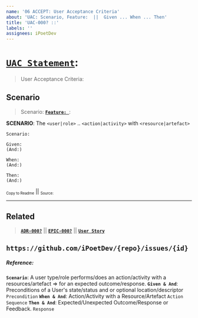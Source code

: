 ```yaml
---
name: '06 ACCEPT: User Acceptance Criteria'
about: 'UAC: Scenario, Feature:  ||  Given ... When ... Then'
title: 'UAC-000? ::'
labels: ''
assignees: iPoetDev
---
```


# **[`UAC Statement`]()**:

> User Acceptance Criteria:

## Scenario

> Scenario: **[`Feature: `]()**:

**SCENARIO**: The `<user|role>` .. `<action|activity>` with `<resource|artefact>`

```
Scenario:

Given:
(And:)

When:
(And:)

Then:
(And:)
```

<small><sub>Copy to Readme</sub></small> || <small><sub>Source: []()</sub></small>

---

## Related

> **[`ADR-000?`](https://github.com/iPoetDev/)** || **[`EPIC-000?`](https://github.com/iPoetDev/)** || **[`User Story`](https://github.com/iPoetDev/)**

## `https://github.com/iPoetDev/{repo}/issues/{id}`

##### Reference:

**`Scenario`**: A user type/role performs/does an action/activity with a resources/artefact => for an expected outcome/response.
**`Given & And`**: Preconditions of a User's state/status and or optional location/descriptor `Precondition`
**`When & And`**: Action/Activity with a Resource/Artefact `Action Sequence`
**`Then & And`**: Expected/Unexpected Outcome/Response or Feedback. `Response`
